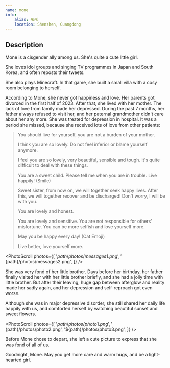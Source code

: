```yaml
---
name: mone
info:
    alias: 彤彤
    location: Shenzhen, Guangdong
---
```


## Description

Mone is a cisgender ally among us. She's quite a cute little girl.

She loves idol groups and singing TV programmes in Japan and South Korea, and often reposts their tweets.

She also plays Minecraft. In that game, she built a small villa with a cosy room belonging to herself.

According to Mone, she never got happiness and love. Her parents got divorced in the first half of 2023. After that, she lived with her mother. The lack of love from family made her depressed. During the past 7 months, her father always refused to visit her, and her paternal grandmother didn't care about her any more. She was treated for depression in hospital. It was a period she missed, because she received lots of love from other patients:

> You should live for yourself, you are not a burden of your mother.
>
> I think you are so lovely. Do not feel inferior or blame yourself anymore.
>
> I feel you are so lovely, very beautiful, sensible and tough. It's quite difficult to deal with these things.
>
> You are a sweet child. Please tell me when you are in trouble. Live happily! (Smile)
>
> Sweet sister, from now on, we will together seek happy lives. After this, we will together recover and be discharged! Don't worry, I will be with you.
>
> You are lovely and honest.
>
> You are lovely and sensitive. You are not responsible for others' misfortune. You can be more selfish and love yourself more.
>
> May you be happy every day! (Cat Emoji)
>
> Live better, love yourself more.

<PhotoScroll photos={[
'${path}/photos/messages1.png',
'${path}/photos/messages2.png',
]} />

She was very fond of her little brother. Days before her birthday, her father finally visited her with her little brother briefly, and she had a jolly time with little brother. But after their leaving, huge gap between afterglow and reality made her sadly again, and her depression and self-reproach got even worse.

Although she was in major depressive disorder, she still shared her daily life happily with us, and comforted herself by watching beautiful sunset and sweet flowers.

<PhotoScroll photos={[
'${path}/photos/photo1.png',
'${path}/photos/photo2.png',
'${path}/photos/photo3.png',
]} />

Before Mone chose to depart, she left a cute picture to express that she was fond of all of us.

Goodnight, Mone. May you get more care and warm hugs, and be a light-hearted girl.